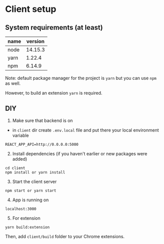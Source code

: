 # Client setup

## System requirements (at least)

| name | version |
| ---- | ------- |
| node | 14.15.3 |
| yarn | 1.22.4  |
| npm  | 6.14.9  |

Note: default package manager for the project is `yarn` but you can use `npm` as well.

However, to build an extension `yarn` is required.

## DIY

1. Make sure that backend is on

- in `client` dir create `.env.local` file and put there your local environment variable

```
REACT_APP_API=http://0.0.0.0:5000
```

2. Install dependencies (if you haven't earlier or new packages were added)

```
cd client
npm install or yarn install
```

3. Start the client server

```
npm start or yarn start
```

4. App is running on

```
localhost:3000
```

5. For extension

```
yarn build:extension
```

Then, add `client/build` folder to your Chrome extensions.
